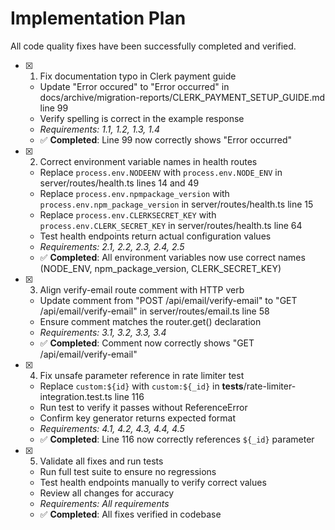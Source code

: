 # Implementation Plan

All code quality fixes have been successfully completed and verified.

- [x] 1. Fix documentation typo in Clerk payment guide
  - Update "Error occured" to "Error occurred" in docs/archive/migration-reports/CLERK_PAYMENT_SETUP_GUIDE.md line 99
  - Verify spelling is correct in the example response
  - _Requirements: 1.1, 1.2, 1.3, 1.4_
  - ✅ **Completed**: Line 99 now correctly shows "Error occurred"

- [x] 2. Correct environment variable names in health routes
  - Replace `process.env.NODEENV` with `process.env.NODE_ENV` in server/routes/health.ts lines 14 and 49
  - Replace `process.env.npmpackage_version` with `process.env.npm_package_version` in server/routes/health.ts line 15
  - Replace `process.env.CLERKSECRET_KEY` with `process.env.CLERK_SECRET_KEY` in server/routes/health.ts line 64
  - Test health endpoints return actual configuration values
  - _Requirements: 2.1, 2.2, 2.3, 2.4, 2.5_
  - ✅ **Completed**: All environment variables now use correct names (NODE_ENV, npm_package_version, CLERK_SECRET_KEY)

- [x] 3. Align verify-email route comment with HTTP verb
  - Update comment from "POST /api/email/verify-email" to "GET /api/email/verify-email" in server/routes/email.ts line 58
  - Ensure comment matches the router.get() declaration
  - _Requirements: 3.1, 3.2, 3.3, 3.4_
  - ✅ **Completed**: Comment now correctly shows "GET /api/email/verify-email"

- [x] 4. Fix unsafe parameter reference in rate limiter test
  - Replace `custom:${id}` with `custom:${_id}` in **tests**/rate-limiter-integration.test.ts line 116
  - Run test to verify it passes without ReferenceError
  - Confirm key generator returns expected format
  - _Requirements: 4.1, 4.2, 4.3, 4.4, 4.5_
  - ✅ **Completed**: Line 116 now correctly references `${_id}` parameter

- [x] 5. Validate all fixes and run tests
  - Run full test suite to ensure no regressions
  - Test health endpoints manually to verify correct values
  - Review all changes for accuracy
  - _Requirements: All requirements_
  - ✅ **Completed**: All fixes verified in codebase
